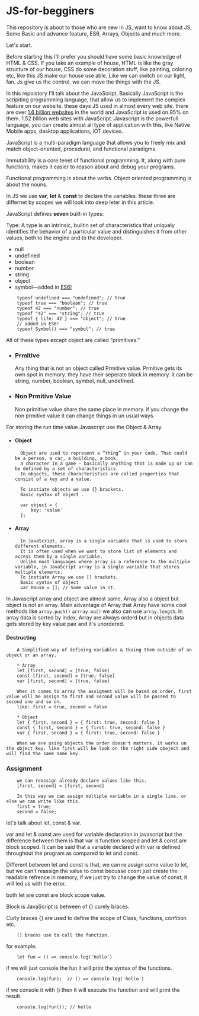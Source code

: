 # JS-for-begginers
This repository is about to those who are new in JS, want to know about JS, Some Basic and advance feature, ES6, Arrays, Objects and much more.

Let's start.

Before starting this I'll prefer you should have some basic knowledge of HTML & CSS. 
If you take an example of house, HTML is like the gray structure of our house, CSS do some decoration stuff, like painting, coloring etc, like this JS make our house use able, Like we can switch on our light, fan. Js give us the control, we can move the things with the JS.

In this repoistory I'll talk about the JavaScript, Basically JavaScript is the scripiting programming language, that allow us to implement the complex feature on our website. these days JS used in almost every web site. there are over [1.6 billion websites](https://www.internetlivestats.com/total-number-of-websites/) in the world and JavaScript is used on 95% on them. 1.52 billion web sites with JavaScript. Javascript is the powerfull language, you can create almost all type of application with this, like Native Mobile apps, desktop applications, iOT devices.

JavaScript is a multi-paradigm language that allows you to freely mix and match object-oriented, procedural, and functional paradigms. 

Immutability is a core tenet of functional programming. It, along with pure functions, makes it easier to reason about and debug your programs.

Functional programming is about the verbs.
Object oriented programming is about the nouns.


In JS we use **var**, **let** & **const** to declare the variables. these three are differnet by scopes we will look into deep leter in this article.

JavaScript defines **seven** built-in types:

Type: A type is an intrinsic, builtin set of characteristics that uniquely identifies the behavior of a particular value and distinguishes it from other values, both to the engine and to the developer.

* null
* undefined
* boolean   
* number
* string
* object
* symbol—added in [ES6!](https://medium.com/@rogercodes1/what-is-es6-ecmascript-6-the-standard-of-javascript-and-its-features-c05a7d2ccc9d)

```
    typeof undefined === "undefined"; // true
    typeof true === "boolean"; // true
    typeof 42 === "number"; // true
    typeof "42" === "string"; // true
    typeof { life: 42 } === "object"; // true
    // added in ES6!
    typeof Symbol() === "symbol"; // true
```
All of these types except object are called
“primitives.” 
* ### Prmitive
    Any thing that is not an object called Prmitive value.
    Prmitive gets its own spot in memory. they have their seperate block in memory.
    it can be string, number, boolean, symbol, null, undefined.

* ### Non Prmitive Value 
    Non primitive value share the same place in memory. if you change the non prmitive value it can change things in un usual ways.

For storing the run time value Javascript use the Object & Array.
* #### Object
        Object are used to represent a “thing” in your code. That could be a person, a car, a building, a book, 
        a character in a game — basically anything that is made up or can be defined by a set of characteristics. 
        In objects, these characteristics are called properties that consist of a key and a value.

        To instiate objects we use {} brackets.
        Basic syntax of object .

        var object = {
            key: 'value'
        }; 
            
* #### Array
        In JavaScript, array is a single variable that is used to store different elements.
        It is often used when we want to store list of elements and access them by a single variable.
        Unlike most languages where array is a reference to the multiple variable, in JavaScript array is a single variable that stores multiple elements.
        To instiate Array we use [] brackets.
        Basic syntax of object 
        var House = []; // Some value in it.

In Javascript array and object are almost same, Array also a object but object is not an array.
Main advantage of Array that Array have some cool methods like ``` array.push() ``` ```arrray.ma()``` we also can use ``` array.length ```.
In array data is sorted by index, Array are always orderd but in objects data gets stored by key value pair and it's unordered.


#### Destructing
        A Simplified way of defining variables & tkaing them outside of an object or an array.
        
        * Array
        let [first, second] = [true, false]
        const [first, second] = [true, false]
        var [first, second] = [true, false]

        When it comes to array the assigment will be based on order, first value will be assign to first and second value will be passed to second one and so on.
        like: first = true, second = false

        * Object
        let { first, second } = { first: true, second: false }
        const { first, second } = { first: true, second: false }
        var { first, second } = { first: true, second: false }

        When we are using objects the order doesn't matters, it works on the object key. like first will be look on the right side obeject and will find the same name key.

### Assignment
        we can reassign already declare values like this.
        [first, second] = [first, second]
    
        In this way we can assign multiple variable in a single line. or else we can write like this.
        first = true;
        second = false;

let's talk about let, const & var.
    
var and let & const are used for variable declaration in javascript but the difference between them is that var is function scoped and let & const are block scoped.
It can be said that a variable declared with var is defined throughout the program as compared to let and const.

Different between let and const is that, we can re assign some value to let, but we can't reassign the value to const becuase cosnt just create the readable refrence in memory, if we just try to change the value of const, it will led us with the error.

both let are const are block scope value. 

Block is JavaScript is between of {} curely braces.

Curly braces {} are used to define the scope of Class, functions, confition etc.

        () braces use to call the function. 
for example. 

        let fun = () => console.log('hello')
if we will just console the fun it will print the syntax of the functions.

        console.log(fun);  // () => console.log('hello')

if we console it with () then it will execute the function and will print the result.

        console.log(fun()); // hello







